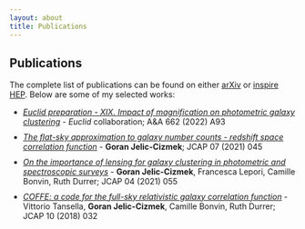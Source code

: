 ```yaml
---
layout: about
title: Publications
---
```

<style>
.page-content {
padding: 0;
}
li {
margin: 0.7em 0 0 0;
}
</style>

## Publications

The complete list of publications can be found on either [arXiv][arxiv-search] or [inspire HEP][inspire-search].
Below are some of my selected works:

* [_Euclid preparation - XIX. Impact of magnification on photometric galaxy clustering_](https://arxiv.org/abs/2110.05435) - _Euclid_ collaboration; A&A 662 (2022) A93
* [_The flat-sky approximation to galaxy number counts - redshift space correlation function_](https://arxiv.org/abs/2011.01878) - **Goran Jelic-Cizmek**; JCAP 07 (2021) 045
* [_On the importance of lensing for galaxy clustering in photometric and spectroscopic surveys_](https://arxiv.org/abs/2004.12981) -  **Goran Jelic-Cizmek**, Francesca Lepori, Camille Bonvin, Ruth Durrer; JCAP 04 (2021) 055
* [_COFFE: a code for the full-sky relativistic galaxy correlation function_](https://arxiv.org/abs/1806.11090) -  Vittorio Tansella, **Goran Jelic-Cizmek**, Camille Bonvin, Ruth Durrer; JCAP 10 (2018) 032

[arxiv-search]: https://arxiv.org/search/?searchtype=author&query=Jelic-Cizmek%2C+G
[inspire-search]: https://inspirehep.net/authors/1892225
